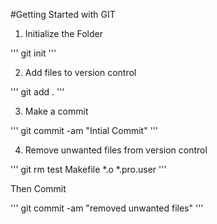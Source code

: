 #Getting Started with GIT

1. Initialize the Folder

'''
git init
'''

2. Add files to version control

'''
git add .
'''

3. Make a commit

'''
git commit -am "Intial Commit"
'''

4. Remove unwanted files from version control

'''
git rm test Makefile *.o *.pro.user
'''

Then Commit

'''
git commit -am "removed unwanted files"
'''
